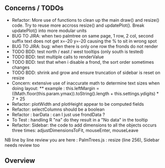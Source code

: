 ## Concerns / TODOs

* Refactor: More use of functions to clean up the main draw() and resize() code. Try to reuse more accross resize() and updatePlot(). Break updatePlot() into more modular units  
* BUG TO JIRA: when two palmtree on same page, 1 row, 2 col, second suffix text does not get x=-20 y=-20 causing the % to sit in wrong spot
* BUG TO JIRA: bug: when there is only one row the fronds do not render
* TODO BDD: test north / east / west tooltips (only south is tested)
* TODO BDD: test multiple calls to renderValue
* TODO BDD: test that when i disable a frond, the sort order sometimes changes
* TODO BDD: shrink and grow and ensure truncation of sidebar is reset on resize
* Concern: extensive use of inaccurate math to determine text sizes when doing layout:
** example : this.leftMargin = ((Math.floor(this.param.ymax)).toString().length + this.settings.ydigits) * 7 + 25
* Refactor: plotWidth and plotHeight appear to be computed fields
* Refactor: selectColumns should be a boolean
* Refactor : barData : can I just use frondData ?
* To Test : handling R "na" do they result in a "No data" in the tooltip 
* Refactor: Sidebar: the code to add dimensions to all the objects occurs three times: adjustDimensionsToFit, mouseEnter, mouseLeave


NB line by line review you are here : PalmTrees.js : resize (line 256), Sidebar needs review too

## Overview
